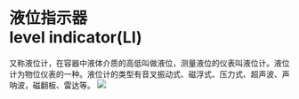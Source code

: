 # 液位指示器<br>level indicator(LI)
又称液位计，在容器中液体介质的高低叫做液位，测量液位的仪表叫液位计。液位计为物位仪表的一种。液位计的类型有音叉振动式、磁浮式、压力式、超声波、声呐波，磁翻板、雷达等。
![](..\..\..\photos\液位指示器.jpg)
